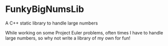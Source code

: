 # FunkyBigNumsLib
A C++ static library to handle large numbers

While working on some Project Euler problems, often times I have to handle large numbers, so why not write a library of my own for fun!
